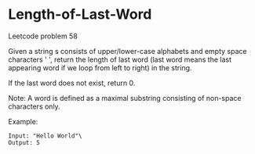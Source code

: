 # Length-of-Last-Word
Leetcode problem 58

Given a string s consists of upper/lower-case alphabets and empty space characters ' ', return the length of last word (last word means the last appearing word if we loop from 
left to right) in the string.

If the last word does not exist, return 0.

Note: A word is defined as a maximal substring consisting of non-space characters only.

Example:
```
Input: "Hello World"\
Output: 5
```
